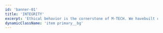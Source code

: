 ```yaml
---
id: 'banner-01'
title: 'INTEGRITY'
excerpt: 'Ethical behavior is the cornerstone of M-TECH. We havebuilt our company on a reputation of honesty andfairness. We pride ourselves on doing the right thing atthe right time for the right reason. Through integrity, wesolidify the connection that we build between M-TECH and our clients.'
dynamicClassName: 'item primary__bg'
---
```

